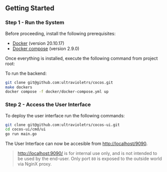 ## Getting Started

### Step 1 - Run the System
Before proceeding, install the following prerequisites:

- [Docker](https://docs.docker.com/install/) (version 20.10.17)
- [Docker compose](https://docs.docker.com/compose/install/) (version 2.9.0)

Once everything is installed, execute the following command from project root:

To run the backend:

```bash
git clone git@github.com:ultravioletrs/cocos.git
make dockers
docker compose -f docker/docker-compose.yml up
```

### Step 2 - Access the User Interface
To deploy the user interface run the following commands:

```bash
git clone git@github.com:ultravioletrs/cocos-ui.git
cd cocos-ui/cmd/ui
go run main.go
```

The User Interface can now be accesible from [http://localhost/9090](http://localhost/9090).

> [http://localhost:9090/](http://localhost/9090) is for internal use only, and is not intended to be used by the end-user.
> Only port `80` is exposed to the outside world via NginX proxy.
